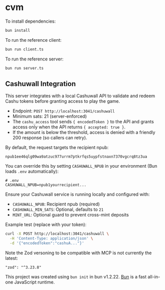 # cvm

To install dependencies:

```bash
bun install
```

To run the reference client:

```bash
bun run client.ts
```

To run the reference server:

```bash
bun run server.ts
```

## Cashuwall Integration

This server integrates with a local Cashuwall API to validate and redeem Cashu tokens before granting access to play the game.

- Endpoint: `POST http://localhost:3041/cashuwall`
- Minimum sats: 21 (server-enforced)
- The `cashu_access` tool sends `{ encodedToken }` to the API and grants access only when the API returns `{ accepted: true }`.
- If the amount is below the threshold, access is denied with a friendly 200 response (so callers can retry).

By default, the request targets the recipient npub:

```
npub1ee46qlg09wa9atzuc977urrm7ptkrfqs5uypfstnaxn7370vgcrq8tz3ua
```

You can override this by setting `CASHUWALL_NPUB` in your environment (Bun loads `.env` automatically):

```
# .env
CASHUWALL_NPUB=npub1yourrecipient...
```

Ensure your Cashuwall service is running locally and configured with:

- `CASHUWALL_NPUB`: Recipient npub (required)
- `CASHUWALL_MIN_SATS`: Optional, defaults to `21`
- `MINT_URL`: Optional guard to prevent cross-mint deposits

Example test (replace with your token):

```bash
curl -X POST http://localhost:3041/cashuwall \
  -H 'Content-Type: application/json' \
  -d '{"encodedToken":"cashuA..."}'
```

Note the Zod versoning to be compatible with MCP is not currently the latest:

```
"zod": "^3.23.8"
```

This project was created using `bun init` in bun v1.2.22. [Bun](https://bun.com) is a fast all-in-one JavaScript runtime.

